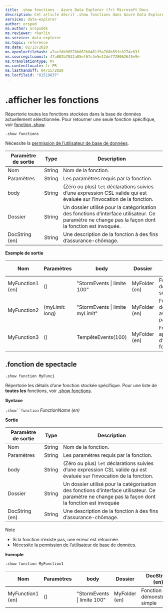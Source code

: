 ```yaml
---
title: .show fonctions - Azure Data Explorer (fr) Microsoft Docs
description: Cet article décrit .show fonctions dans Azure Data Explorer.
services: data-explorer
author: orspod
ms.author: orspodek
ms.reviewer: rkarlin
ms.service: data-explorer
ms.topic: reference
ms.date: 02/13/2020
ms.openlocfilehash: a7acfdb96570b067b0461f5a788b55fc8274c03f
ms.sourcegitcommit: 47a002b7032a05ef67c4e5e12de7720062645e9e
ms.translationtype: MT
ms.contentlocale: fr-FR
ms.lasthandoff: 04/15/2020
ms.locfileid: "81519837"
---
```

# <a name="show-functions"></a>.afficher les fonctions

Répertorie toutes les fonctions stockées dans la base de données actuellement sélectionnée.
Pour retourner une seule fonction spécifique, voir [fonction .show](#show-function).

```
.show functions
```

Nécessite la [permission de l’utilisateur de base de données](../management/access-control/role-based-authorization.md).
 
|Paramètre de sortie |Type |Description
|---|---|--- 
|Nom  |String |Nom de la fonction. 
|Paramètres  |String |Les paramètres requis par la fonction.
|body  |String |(Zéro ou plus) `let` déclarations suivies d’une expression CSL valide qui est évaluée sur l’invocation de la fonction.
|Dossier|String|Un dossier utilisé pour la catégorisation des fonctions d’interface utilisateur. Ce paramètre ne change pas la façon dont la fonction est invoquée.
|DocString (en)|String|Une description de la fonction à des fins d’assurance-chômage.
 
**Exemple de sortie** 

|Nom |Paramètres|body|Dossier|DocString (en)
|---|---|---|---|---
|MyFunction1 (en) |() | "StormEvents &#124; limite 100"|MyFolder (en)|Fonction de démonstration simple|
|MyFunction2 |(myLimit: long)| "StormEvents &#124; limite myLimit"|MyFolder (en)|Fonction de démonstration avec paramètre|
|MyFunction3 |() | TempêteEvents(100)|MyFolder (en)|Fonction appelant d’autres fonctions||

## <a name="show-function"></a>.fonction de spectacle

```
.show function MyFunc1
```

Répertorie les détails d’une fonction stockée spécifique. Pour une liste de **toutes les** fonctions, voir [.show fonctions](#show-functions).

**Syntaxe**

`.show``function` *FunctionName (en)*

**Sortie**

|Paramètre de sortie |Type |Description
|---|---|--- 
|Nom  |String |Nom de la fonction. 
|Paramètres  |String |Les paramètres requis par la fonction.
|body  |String |(Zéro ou plus) `let` déclarations suivies d’une expression CSL valide qui est évaluée sur l’invocation de la fonction.
|Dossier|String|Un dossier utilisé pour la catégorisation des fonctions d’interface utilisateur. Ce paramètre ne change pas la façon dont la fonction est invoquée
|DocString (en)|String|Une description de la fonction à des fins d’assurance-chômage.
 
> [!NOTE] 
> * Si la fonction n’existe pas, une erreur est retournée.
> * Nécessite la [permission de l’utilisateur de base de données](../management/access-control/role-based-authorization.md).
 
**Exemple** 

```
.show function MyFunction1 
```
    
|Nom |Paramètres |body|Dossier|DocString (en)
|---|---|---|---|---
|MyFunction1 (en) |() | "StormEvents &#124; limite 100"|MyFolder (en)|Fonction de démonstration simple
